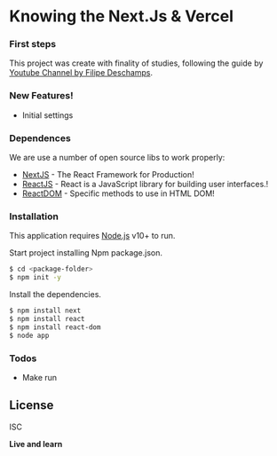 # Knowing the Next.Js & Vercel
### First steps

This project was create with finality of studies, following the guide by [Youtube Channel by Filipe Deschamps](https://www.youtube.com/watch?v=EW7m2WIvFgQ&feature=youtu.be).

### New Features!

  - Initial settings

### Dependences

We are use a number of open source libs to work properly:

* [NextJS] - The React Framework
for Production!
* [ReactJS] - React is a JavaScript library for building user interfaces.!
* [ReactDOM] - Specific methods to use in HTML DOM! 

### Installation

This application requires [Node.js](https://nodejs.org/) v10+ to run.

Start project installing Npm package.json.

```sh
$ cd <package-folder>
$ npm init -y
```

Install the dependencies.

```sh
$ npm install next
$ npm install react
$ npm install react-dom
$ node app
```


### Todos

 - Make run

License
----

ISC


**Live and learn**


   [dill]: <https://github.com/joemccann/dillinger>
   [git-repo-url]: <https://github.com/guilhermeal/conhecendo_next_vercel.git>
   [guilhermeal]: <http://guilhermeal.com.br>
   [NextJS]: <https://nextjs.org/>
   [ReactJS]: <https://reactjs.org/>
   [ReactDOM]: <https://reactjs.org/>
